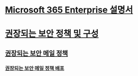 # [Microsoft 365 Enterprise 설명서](index.md)

# [권장되는 보안 정책 및 구성](microsoft-365-policies-configurations.md)
## [권장되는 보안 메일 정책](secure-email-recommended-policies.md)
### [권장되는 보안 메일 정책 배포](secure-email-deploy-recommended-policies.md)
